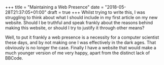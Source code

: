+++
title = "Maintaining a Web Presence"
date = "2018-05-28T21:37:05+01:00"
draft = true
+++
Whilst trying to write this, I was struggling to think about what I should include in my first article on my new website.
Should I be truthful and speak frankly about the reasons behind making this website, or should I try to justify it through other means?

Well, to put it frankly a web presence is a necessity for a computer scientist these days, and by not making one I was effectively in the dark ages.
That obviously is no longer the case. Finally I have a website that would make a much younger version of me very happy, apart from the distinct lack of BBCode.
